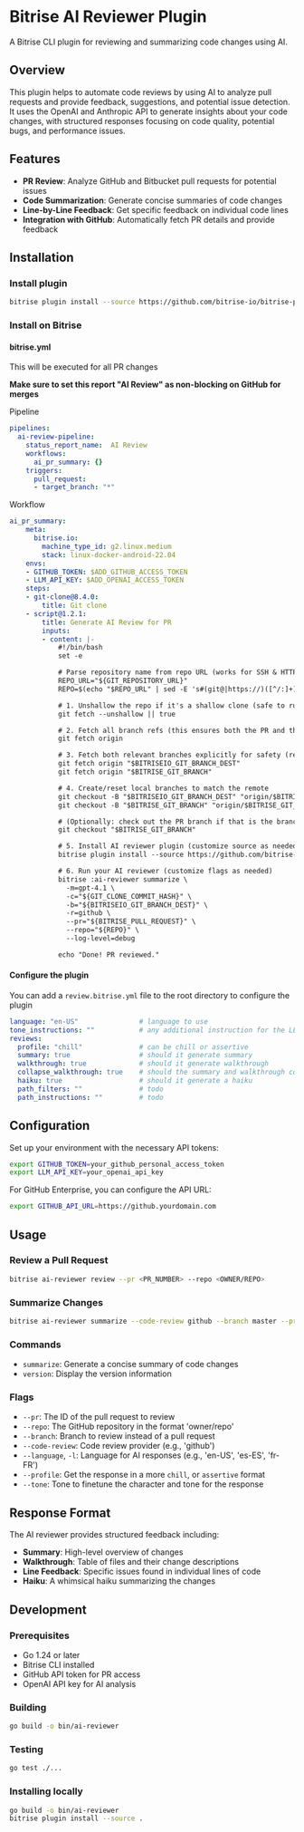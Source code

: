 # Bitrise AI Reviewer Plugin

A Bitrise CLI plugin for reviewing and summarizing code changes using AI.

## Overview

This plugin helps to automate code reviews by using AI to analyze pull requests and provide feedback, suggestions, and potential issue detection. It uses the OpenAI and Anthropic API to generate insights about your code changes, with structured responses focusing on code quality, potential bugs, and performance issues.

## Features

- **PR Review**: Analyze GitHub and Bitbucket pull requests for potential issues
- **Code Summarization**: Generate concise summaries of code changes
- **Line-by-Line Feedback**: Get specific feedback on individual code lines
- **Integration with GitHub**: Automatically fetch PR details and provide feedback

## Installation

### Install plugin

```bash
bitrise plugin install --source https://github.com/bitrise-io/bitrise-plugins-ai-reviewer
```

### Install on Bitrise

#### bitrise.yml

This will be executed for all PR changes

**Make sure to set this report "AI Review" as non-blocking on GitHub for merges**

Pipeline
```yaml
pipelines:
  ai-review-pipeline:
    status_report_name:  AI Review
    workflows:
      ai_pr_summary: {}
    triggers:
      pull_request:
      - target_branch: "*"
```

Workflow
```yml
ai_pr_summary:
    meta:
      bitrise.io:
        machine_type_id: g2.linux.medium
        stack: linux-docker-android-22.04
    envs:
    - GITHUB_TOKEN: $ADD_GITHUB_ACCESS_TOKEN
    - LLM_API_KEY: $ADD_OPENAI_ACCESS_TOKEN
    steps:
    - git-clone@8.4.0:
        title: Git clone
    - script@1.2.1:
        title: Generate AI Review for PR
        inputs:
        - content: |-            
            #!/bin/bash
            set -e

            # Parse repository name from repo URL (works for SSH & HTTPS)
            REPO_URL="${GIT_REPOSITORY_URL}"
            REPO=$(echo "$REPO_URL" | sed -E 's#(git@|https://)([^/:]+)[/:]([^/]+)/([^.]+)(\.git)?#\3/\4#')

            # 1. Unshallow the repo if it's a shallow clone (safe to run even if already full)
            git fetch --unshallow || true

            # 2. Fetch all branch refs (this ensures both the PR and the target/destination branch are present)
            git fetch origin

            # 3. Fetch both relevant branches explicitly for safety (redundant but safe)
            git fetch origin "$BITRISEIO_GIT_BRANCH_DEST"
            git fetch origin "$BITRISE_GIT_BRANCH"

            # 4. Create/reset local branches to match the remote
            git checkout -B "$BITRISEIO_GIT_BRANCH_DEST" "origin/$BITRISEIO_GIT_BRANCH_DEST"
            git checkout -B "$BITRISE_GIT_BRANCH" "origin/$BITRISE_GIT_BRANCH"

            # (Optionally: check out the PR branch if that is the branch you want to analyze)
            git checkout "$BITRISE_GIT_BRANCH"

            # 5. Install AI reviewer plugin (customize source as needed)
            bitrise plugin install --source https://github.com/bitrise-io/bitrise-plugins-ai-reviewer.git

            # 6. Run your AI reviewer (customize flags as needed)
            bitrise :ai-reviewer summarize \
              -m=gpt-4.1 \
              -c="${GIT_CLONE_COMMIT_HASH}" \
              -b="${BITRISEIO_GIT_BRANCH_DEST}" \
              -r=github \
              --pr="${BITRISE_PULL_REQUEST}" \
              --repo="${REPO}" \
              --log-level=debug

            echo "Done! PR reviewed."
```

#### Configure the plugin

You can add a `review.bitrise.yml` file to the root directory to configure the plugin

```yml
language: "en-US"               # language to use
tone_instructions: ""           # any additional instruction for the LLM on how to respond
reviews:
  profile: "chill"              # can be chill or assertive
  summary: true                 # should it generate summary
  walkthrough: true             # should it generate walkthrough
  collapse_walkthrough: true    # should the summary and walkthrough collapsed
  haiku: true                   # should it generate a haiku
  path_filters: ""              # todo
  path_instructions: ""         # todo
```

## Configuration

Set up your environment with the necessary API tokens:

```bash
export GITHUB_TOKEN=your_github_personal_access_token
export LLM_API_KEY=your_openai_api_key
```

For GitHub Enterprise, you can configure the API URL:

```bash
export GITHUB_API_URL=https://github.yourdomain.com
```

## Usage

### Review a Pull Request

```bash
bitrise ai-reviewer review --pr <PR_NUMBER> --repo <OWNER/REPO>
```

### Summarize Changes

```bash
bitrise ai-reviewer summarize --code-review github --branch master --pr <PR_NUMBER> --repo <OWNER/REPO> 
```

### Commands

- `summarize`: Generate a concise summary of code changes
- `version`: Display the version information

### Flags

- `--pr`: The ID of the pull request to review
- `--repo`: The GitHub repository in the format 'owner/repo'
- `--branch`: Branch to review instead of a pull request
- `--code-review`: Code review provider (e.g., 'github')
- `--language`, `-l`: Language for AI responses (e.g., 'en-US', 'es-ES', 'fr-FR')
- `--profile`: Get the response in a more `chill`, or `assertive` format
- `--tone`: Tone to finetune the character and tone for the response

## Response Format

The AI reviewer provides structured feedback including:

- **Summary**: High-level overview of changes
- **Walkthrough**: Table of files and their change descriptions
- **Line Feedback**: Specific issues found in individual lines of code
- **Haiku**: A whimsical haiku summarizing the changes

## Development

### Prerequisites

- Go 1.24 or later
- Bitrise CLI installed
- GitHub API token for PR access
- OpenAI API key for AI analysis

### Building

```bash
go build -o bin/ai-reviewer
```

### Testing

```bash
go test ./...
```

### Installing locally

```bash
go build -o bin/ai-reviewer
bitrise plugin install --source .
```
